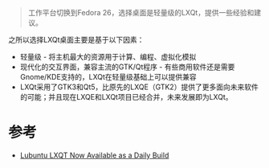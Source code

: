 > 工作平台切换到Fedora 26，选择桌面是轻量级的LXQt，提供一些经验和建议。

之所以选择LXQt桌面主要是基于以下因素：

* 轻量级 - 将主机最大的资源用于计算、编程、虚拟化模拟
* 现代化的交互界面，兼容主流的GTK/Qt程序 - 有些商用软件还是需要Gnome/KDE支持的，LXQt在轻量级基础上可以提供兼容
* LXQt采用了GTK3和Qt5，比原先的LXQE（GTK2）提供了更多面向未来软件的可能；并且现在LXQE和LXQt项目已经合并，未来发展即为LXQt。

# 参考

* [Lubuntu LXQT Now Available as a Daily Build](https://linuxlove.eu/lubuntu-with-lxqt-now-available-as-a-daily-build/)